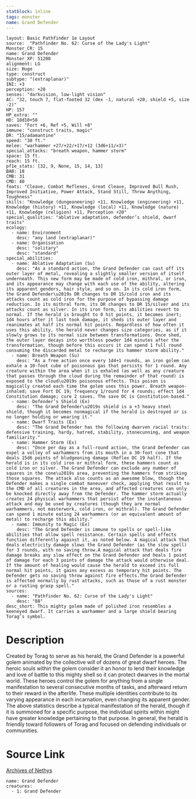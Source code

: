 ```yaml
---
statblock: inline
tags: monster
name: Grand Defender
---
```

```statblock
layout: Basic Pathfinder 1e Layout
source:  "Pathfinder No. 62: Curse of the Lady's Light"
Monster_CR: 15
name: Grand Defender
Monster_XP: 51200
alignment: LG
size: Huge
type: construct
subtype: "(extraplanar)"
INI: +3
perception: +20
senses: "darkvision, low-light vision"
AC: "32, touch 7, flat-footed 32 (dex -1, natural +20, shield +5, size -2)"
HP: 157
HP_extra: ""
HD: 18d10+58
saves: "Fort +6, Ref +5, Will +8"
immune: "construct traits, magic"
DR: "15/adamantine"
speed: "30 ft."
melee: "warhammer +27/+22/+17/+12 (3d6+11/×3)"
special_attacks: "breath weapon, hammer storm"
space: 15 ft.
reach: 15 ft.
pf1e_stats: [32, 9, None, 15, 14, 13]
BAB: 18
CMB: 31
CMD: 40
feats: "Cleave, Combat Reflexes, Great Cleave, Improved Bull Rush, Improved Initiative, Power Attack, Stand Still, Throw Anything, Toughness"
skills: "Knowledge (dungeoneering) +11, Knowledge (engineering) +11, Knowledge (history) +11, Knowledge (local) +11, Knowledge (nature) +11, Knowledge (religion) +11, Perception +20"
special_qualities: "ablative adaptation, defender’s shield, dwarf traits"
ecology:
  - name: Environment
    desc: "any land (extraplanar)"
  - name: Organisation
    desc: "solitary"
    desc: "standard"
special_abilities:
  - name: Ablative Adaptation (Su)
    desc: "As a standard action, the Grand Defender can cast off its outer layer of metal, revealing a slightly smaller version of itself underneath. This new form may be made of cold iron, mithral, or iron, and its appearance may change with each use of the ability, altering its apparent genders, hair style, and so on. In its cold iron form, the Grand Defender\u2019s DR changes to DR 15/cold iron and its attacks count as cold iron for the purpose of bypassing damage reduction. In its mithral form, its DR changes to DR 15/silver and its attacks count as silver. In its iron form, its abilities revert to normal. If the herald is brought to 0 hit points, it becomes inert; 1d4 hours after it last took damage, it sheds its outer layer and reanimates at half its normal hit points. Regardless of how often it uses this ability, the herald never changes size categories, as if it slowly grows to its normal size between transformations. Once shed, the outer layer decays into worthless powder 1d4 minutes after the transformation, though before this occurs it can spend 1 full round consuming the discarded metal to recharge its hammer storm ability."
  - name: Breath Weapon (Su)
    desc: "As a free action once every 1d4+1 rounds, an iron golem can exhale a 10-foot cube of poisonous gas that persists for 1 round. Any creature within the area when it is exhaled (as well as any creature that passes through the cloud during the remainder of that round) is exposed to the cloud\u2019s poisonous effects. This poison is magically created each time the golem uses this power. Breath weapon-inhaled; save Fort DC 19; frequency 1/round for 4 rounds; effect 1d4 Constitution damage; cure 2 saves. The save DC is Constitution-based."
  - name: Defender’s Shield (Ex)
    desc: "The Grand Defender\u2019s shield is a +3 heavy steel shield, though it becomes nonmagical if the herald is destroyed or is no longer holding or wearing it."
  - name: Dwarf Traits (Ex)
    desc: "The Grand Defender has the following dwarven racial traits: defensive training, hardy, hatred, stability, stonecunning, and weapon familiarity."
  - name: Hammer Storm (Ex)
    desc: "Once per day as a full-round action, the Grand Defender can expel a volley of warhammers from its mouth in a 30-foot cone that deals 15d6 points of bludgeoning damage (Reflex DC 19 half). If the herald is in its cold iron or mithral form, these hammers count as cold iron or silver. The Grand Defender can exclude any number of squares in the cone\u2019s area, preventing the hammers from striking those squares. The attack also counts as an awesome blow, though the Defender makes a single combat maneuver check, applying that result to the CMD of all creatures in the area, and affected creatures can only be knocked directly away from the Defender. The hammer storm actually creates 24 physical warhammers that persist after the instantaneous attack and may be used by creatures (though they are normal warhammers, not masterwork, cold iron, or mithral). The Grand Defender can spend 1 minute eating 24 warhammers (or an equivalent amount of metal) to recharge this ability."
  - name: Immunity to Magic (Ex)
    desc: "The Grand Defender is immune to spells or spell-like abilities that allow spell resistance. Certain spells and effects function differently against it, as noted below. A magical attack that deals electricity damage slows the Grand Defender (as the slow spell) for 3 rounds, with no saving throw.A magical attack that deals fire damage breaks any slow effect on the Grand Defender and heals 1 point of damage for each 3 points of damage the attack would otherwise deal. If the amount of healing would cause the herald to exceed its full normal hit points, it gains any excess as temporary hit points. The Defender gets no saving throw against fire effects.The Grand Defender is affected normally by rust attacks, such as those of a rust monster or a rusting grasp spell."
sources:
  - name: "Pathfinder No. 62: Curse of the Lady's Light"
    desc: "88"
desc_short: This mighty golem made of polished iron resembles a keeneyed dwarf. It carries a warhammer and a large shield bearing Torag’s symbol.
```
# Description
Created by Torag to serve as his herald, the Grand Defender is a powerful golem animated by the collective will of dozens of great dwarf heroes. The heroic souls within the golem consider it an honor to lend their knowledge and love of battle to this mighty shell so it can protect dwarves in the mortal world. These heroes control the golem for anything from a single manifestation to several consecutive months of tasks, and afterward return to their reward in the afterlife. These multiple identities contribute to its varying appearance in each incarnation, even changing its apparent gender. The above statistics describe a typical manifestation of the herald, though if it is summoned for a specific purpose, the individual spirits within might have greater knowledge pertaining to that purpose. In general, the herald is friendly toward followers of Torag and focused on defending individuals or communities.
# Source Link
[Archives of Nethys](https://aonprd.com/MonsterDisplay.aspx?ItemName=Grand%20Defender)
```encounter-table
name: Grand Defender
creatures:
  - 1: Grand Defender
```
